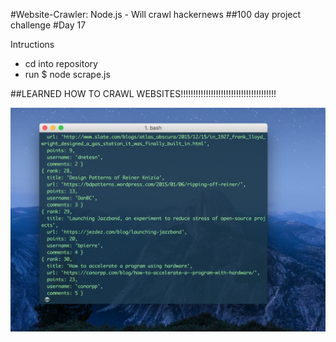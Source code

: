 #Website-Crawler: Node.js - Will crawl hackernews
##100 day project challenge
#Day 17

Intructions
- cd into repository
- run $ node scrape.js

##LEARNED HOW TO CRAWL WEBSITES!!!!!!!!!!!!!!!!!!!!!!!!!!!!!!!!!!!!!! 

![screenshot](https://github.com/kennybatista/website-crawler/blob/master/screenshot.png)

